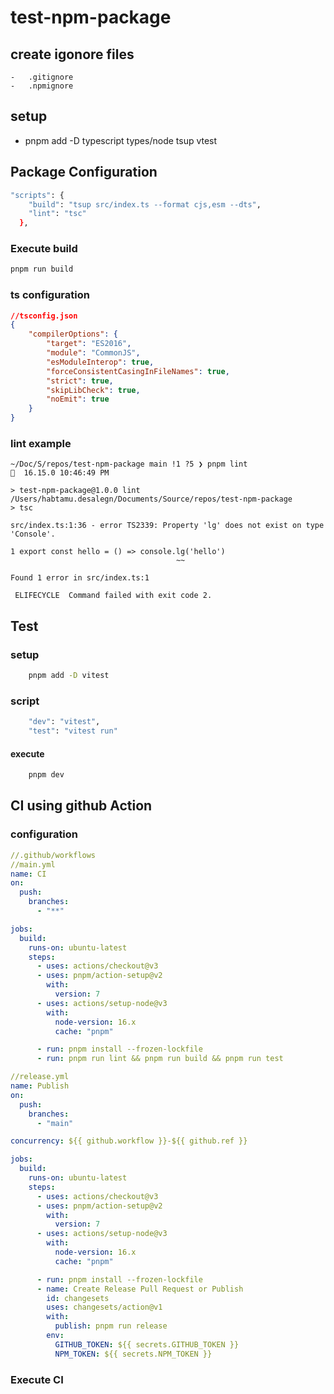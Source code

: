 # test-npm-package

## create igonore files
    -   .gitignore
    -   .npmignore

## setup

- pnpm add -D typescript types/node tsup vtest

## Package Configuration
``` bash
"scripts": {
    "build": "tsup src/index.ts --format cjs,esm --dts",
    "lint": "tsc"
  },
```
### Execute build
```bash
pnpm run build
```

### ts configuration
```json
//tsconfig.json
{
    "compilerOptions": {
        "target": "ES2016",
        "module": "CommonJS",
        "esModuleInterop": true,
        "forceConsistentCasingInFileNames": true,
        "strict": true,
        "skipLibCheck": true,
        "noEmit": true
    }
}
```

### lint example
``` console
~/Doc/S/repos/test-npm-package main !1 ?5 ❯ pnpm lint                                                                      16.15.0 10:46:49 PM

> test-npm-package@1.0.0 lint /Users/habtamu.desalegn/Documents/Source/repos/test-npm-package
> tsc

src/index.ts:1:36 - error TS2339: Property 'lg' does not exist on type 'Console'.

1 export const hello = () => console.lg('hello')
                                     ~~

Found 1 error in src/index.ts:1

 ELIFECYCLE  Command failed with exit code 2.
```

## Test
### setup
```bash
    pnpm add -D vitest    
```
### script
```bash
    "dev": "vitest",
    "test": "vitest run"
```
#### execute
```bash
    pnpm dev
```
## CI using github Action
### configuration
```yml
//.github/workflows
//main.yml
name: CI
on:
  push:
    branches:
      - "**"

jobs:
  build:
    runs-on: ubuntu-latest
    steps:
      - uses: actions/checkout@v3
      - uses: pnpm/action-setup@v2
        with:
          version: 7
      - uses: actions/setup-node@v3
        with:
          node-version: 16.x
          cache: "pnpm"

      - run: pnpm install --frozen-lockfile
      - run: pnpm run lint && pnpm run build && pnpm run test

//release.yml
name: Publish
on:
  push:
    branches:
      - "main"

concurrency: ${{ github.workflow }}-${{ github.ref }}

jobs:
  build:
    runs-on: ubuntu-latest
    steps:
      - uses: actions/checkout@v3
      - uses: pnpm/action-setup@v2
        with:
          version: 7
      - uses: actions/setup-node@v3
        with:
          node-version: 16.x
          cache: "pnpm"

      - run: pnpm install --frozen-lockfile
      - name: Create Release Pull Request or Publish
        id: changesets
        uses: changesets/action@v1
        with:
          publish: pnpm run release
        env:
          GITHUB_TOKEN: ${{ secrets.GITHUB_TOKEN }}
          NPM_TOKEN: ${{ secrets.NPM_TOKEN }}
```
### Execute CI
